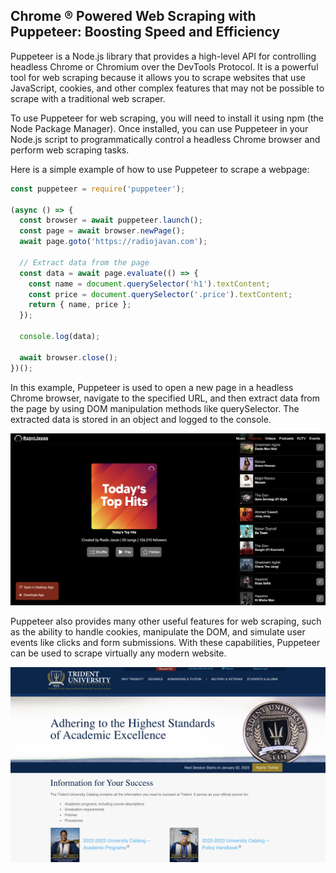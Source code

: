 ## Chrome &reg; Powered Web Scraping with Puppeteer: Boosting Speed and Efficiency

Puppeteer is a Node.js library that provides a high-level API for controlling headless Chrome or Chromium over the DevTools Protocol. It is a powerful tool for web scraping because it allows you to scrape websites that use JavaScript, cookies, and other complex features that may not be possible to scrape with a traditional web scraper.

To use Puppeteer for web scraping, you will need to install it using npm (the Node Package Manager). Once installed, you can use Puppeteer in your Node.js script to programmatically control a headless Chrome browser and perform web scraping tasks.

Here is a simple example of how to use Puppeteer to scrape a webpage:

``` js
const puppeteer = require('puppeteer');

(async () => {
  const browser = await puppeteer.launch();
  const page = await browser.newPage();
  await page.goto('https://radiojavan.com');

  // Extract data from the page
  const data = await page.evaluate(() => {
    const name = document.querySelector('h1').textContent;
    const price = document.querySelector('.price').textContent;
    return { name, price };
  });

  console.log(data);

  await browser.close();
})();
```
In this example, Puppeteer is used to open a new page in a headless Chrome browser, navigate to the specified URL, and then extract data from the page by using DOM manipulation methods like querySelector. The extracted data is stored in an object and logged to the console.

<img src="rj.png" width="550">

Puppeteer also provides many other useful features for web scraping, such as the ability to handle cookies, manipulate the DOM, and simulate user events like clicks and form submissions. With these capabilities, Puppeteer can be used to scrape virtually any modern website.

<img src="tui.png" width="550">
